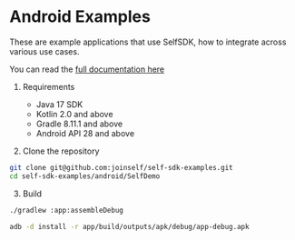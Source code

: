 # Android Examples

These are example applications that use SelfSDK, how to integrate across various use cases.

You can read the [full documentation here](https://docs.joinself.com/introduction/overview/)

1. Requirements
   - Java 17 SDK
   - Kotlin 2.0 and above
   - Gradle 8.11.1 and above
   - Android API 28 and above
   
2. Clone the repository   
```bash
git clone git@github.com:joinself/self-sdk-examples.git
cd self-sdk-examples/android/SelfDemo
```
 
3. Build

```bash
./gradlew :app:assembleDebug

adb -d install -r app/build/outputs/apk/debug/app-debug.apk
```